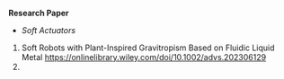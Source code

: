 **Research Paper**<br>
- *Soft Actuators*<br>
1. Soft Robots with Plant-Inspired Gravitropism Based on Fluidic Liquid Metal https://onlinelibrary.wiley.com/doi/10.1002/advs.202306129
2. 
